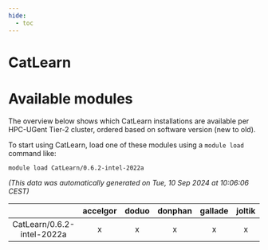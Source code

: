 ```yaml
---
hide:
  - toc
---
```


CatLearn
========

# Available modules


The overview below shows which CatLearn installations are available per HPC-UGent Tier-2 cluster, ordered based on software version (new to old).

To start using CatLearn, load one of these modules using a `module load` command like:

```shell
module load CatLearn/0.6.2-intel-2022a
```

*(This data was automatically generated on Tue, 10 Sep 2024 at 10:06:06 CEST)*  

| |accelgor|doduo|donphan|gallade|joltik|shinx|skitty|
| :---: | :---: | :---: | :---: | :---: | :---: | :---: | :---: |
|CatLearn/0.6.2-intel-2022a|x|x|x|x|x|-|x|
